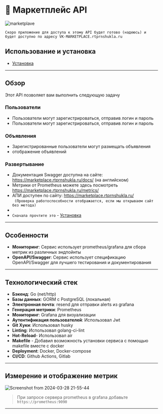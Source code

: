 # 🛒 Маркетплейс API



![marketplave](https://github.com/shuklarituparn/Marketplace-Application/assets/66947051/d6e2f000-0277-4331-933d-87dad46f6e8c)

`Скоро приложение для доступа к этому API будет готово (надеюсь) и будет доступно по адресу VK-MARKETPLACE.rtprnshukla.ru`


## Использование и установка

- [Установка](docs/setup.md)

---


## Обзор

Этот API позволяет вам выполнить следующую задачу

### Пользователи

- Пользователи могут зарегистрироваться, отправив логин и пароль
- Пользователи могут зарегистрироваться, отправив логин и пароль


### Объявления

- Зарегистрированные пользователи могут размещать объявления
- отображение объявлений

### Развертывание

- Документация Swagger доступна на сайте: https://marketplace.rtprnshukla.ru/docs/ (на английском)
- Метрики от Prometheus можете здесь посмотреть https://marketplace.rtprnshukla.ru/metrics/
- АПИ доступен по сайту: https://marketplace.rtprnshukla.ru/  
  ` (Проверка работоспособности отображается, если мы открываем сайт без метода)`
- 
- `Сначала прочтите это` - [Установка](docs/setup.md)

---

## Особенности

- **Мониторинг**: Сервис использует prometheus/grafana для сбора метрик из различных эндпойнты
- **OpenAPI/Swagger**: Сервис использует спецификацию OpenAPI/Swagger для лучшего тестирования и документирования

---

## Технологический стек

- **Бэкенд**: Go (net/http)
- **Базы данных**: GORM с PostgreSQL (локальная)
- **Электронная почта**: resend для отправки alerts из grafana
- **Генерация метрики**: Prometheus
- **Мониторинг**: Grafana для визуализации
- **Аутентификация пользователей**: Использовал Jwt
- **Git Хуки**: Использовал husky
- **Linting**: Использовал golang-ci-lint
- **Hot-Reload**- Использовал air
- **Makefile** - Добавил возможность установки сервиса с помощью makefile вместе с docker
- **Deployment**: Docker, Docker-compose
- **CI/CD**: Github Actions, Gitlab

---
## Измерение и отображение метрик


![Screenshot from 2024-03-28 21-55-44](https://github.com/shuklarituparn/Filmoteka/assets/66947051/0f49e775-e0d7-4ba6-b827-d3e31a3093e6)


> При запросе сервера prometheus в grafana добавьте `https://prometheus:9090`


---
